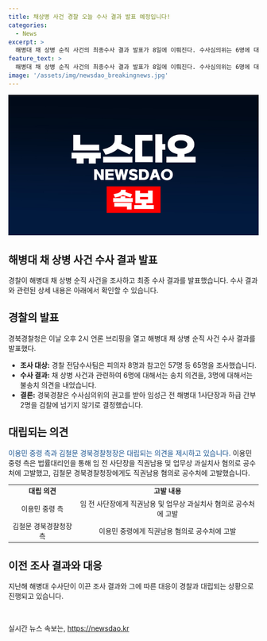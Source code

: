 ```yaml
---
title: 채상병 사건 경찰 오늘 수사 결과 발표 예정입니다!
categories:
  - News
excerpt: >
  해병대 채 상병 순직 사건의 최종수사 결과 발표가 8일에 이뤄진다. 수사심의위는 6명에 대해 송치 의견을 내고, 임성근 전 해병대 1사단장을 포함한 3명에 대해서는 불송치 의견을 내었다. 경찰은 임 전 사단장과 하급 간부 2명을 검찰에 넘기지 않기로 결정했으며, 이에 대해 이용민 중령 측은 고발하며 대립하고 있다. 또한 해병대 수사단이 경찰에 기록을 이첩하려 했으나 회수되고, 군당국과 대통령실과의 전화통화가 확인됐다.
feature_text: >
  해병대 채 상병 순직 사건의 최종수사 결과 발표가 8일에 이뤄진다. 수사심의위는 6명에 대해 송치 의견을 내고, 임성근 전 해병대 1사단장을 포함한 3명에 대해서는 불송치 의견을 내었다. 경찰은 임 전 사단장과 하급 간부 2명을 검찰에 넘기지 않기로 결정했으며, 이에 대해 이용민 중령 측은 고발하며 대립하고 있다. 또한 해병대 수사단이 경찰에 기록을 이첩하려 했으나 회수되고, 군당국과 대통령실과의 전화통화가 확인됐다.
image: '/assets/img/newsdao_breakingnews.jpg'
---
```


<p><img src="/assets/img/newsdao_breakingnews.jpg" alt="cryptoinkorea 속보" /></p>

<h2 data-ke-size="size26">해병대 채 상병 사건 수사 결과 발표</h2>

<p data-ke-size="size16">경찰이 해병대 채 상병 순직 사건을 조사하고 최종 수사 결과를 발표했습니다. 수사 결과와 관련된 상세 내용은 아래에서 확인할 수 있습니다.</p>

<h2 data-ke-size="size24">경찰의 발표</h2>

<p data-ke-size="size16">경북경찰청은 이날 오후 2시 언론 브리핑을 열고 해병대 채 상병 순직 사건 수사 결과를 발표했다.</p>

<ul>
  <li><b>조사 대상:</b> 경찰 전담수사팀은 피의자 8명과 참고인 57명 등 65명을 조사했습니다.</li>
  <li><b>수사 결과:</b> 채 상병 사건과 관련하여 6명에 대해서는 송치 의견을, 3명에 대해서는 불송치 의견을 내었습니다.</li>
  <li><b>결론:</b> 경북경찰은 수사심의위의 권고를 받아 임성근 전 해병대 1사단장과 하급 간부 2명을 검찰에 넘기지 않기로 결정했습니다.</li>
</ul>

<h2 data-ke-size="size24">대립되는 의견</h2>

<p data-ke-size="size16"><span style="color: #1a5490;">이용민 중령 측과 김철문 경북경찰청장은 대립되는 의견을 제시하고 있습니다.</span> 이용민 중령 측은 법률대리인을 통해 임 전 사단장을 직권남용 및 업무상 과실치사 혐의로 공수처에 고발했고, 김철문 경북경찰청장에게도 직권남용 혐의로 공수처에 고발했습니다.</p>

<table>
  <tr>
    <td style="text-align: center; height: 17px;"><b>대립 의견</b></td>
    <td style="text-align: center; height: 17px;"><b>고발 내용</b></td>
  </tr>
  <tr>
    <td style="text-align: center; height: 17px;">이용민 중령 측</td>
    <td style="text-align: center; height: 17px;">임 전 사단장에게 직권남용 및 업무상 과실치사 혐의로 공수처에 고발</td>
  </tr>
  <tr>
    <td style="text-align: center; height: 17px;">김철문 경북경찰청장 측</td>
    <td style="text-align: center; height: 17px;">이용민 중령에게 직권남용 혐의로 공수처에 고발</td>
  </tr>
</table>

<h2 data-ke-size="size24">이전 조사 결과와 대응</h2>

<p data-ke-size="size16">지난해 해병대 수사단이 이끈 조사 결과와 그에 따른 대응이 경찰과 대립되는 상황으로 진행되고 있습니다.</p>

<p data-ke-size="size16">&nbsp;</p>
실시간 뉴스 속보는, <a href="https://newsdao.kr" rel="dofollow">https://newsdao.kr</a>


